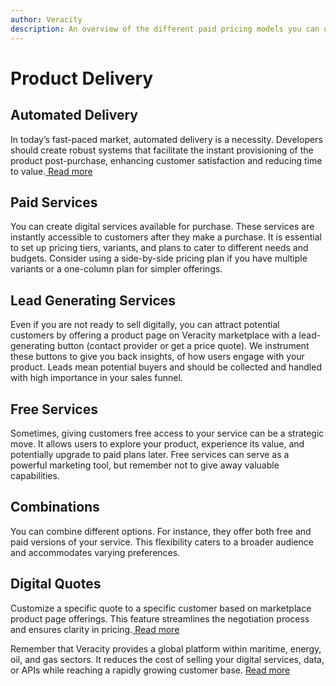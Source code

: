 ```yaml
---
author: Veracity
description: An overview of the different paid pricing models you can use for your product.
---
```

# Product Delivery

## Automated Delivery
In today’s fast-paced market, automated delivery is a necessity. Developers should create robust systems that facilitate the instant provisioning of the product post-purchase, enhancing customer satisfaction and reducing time to value.<a href="https://developer.veracity.com/docs/section/marketplace/sellingyourproduct/paidservices#delivering-the-purchased-service"> Read more</a>

## Paid Services
You can create digital services available for purchase. These services are instantly accessible to customers after they make a purchase. It is essential to set up pricing tiers, variants, and plans to cater to different needs and budgets. Consider using a side-by-side pricing plan if you have multiple variants or a one-column plan for simpler offerings.

## Lead Generating Services
Even if you are not ready to sell digitally, you can attract potential customers by offering a product page on Veracity marketplace with a lead-generating button (contact provider or get a price quote). We instrument these buttons to give you back insights, of how users engage with your product. Leads mean potential buyers and should be collected and handled with high importance in your sales funnel.

## Free Services
Sometimes, giving customers free access to your service can be a strategic move. It allows users to explore your product, experience its value, and potentially upgrade to paid plans later. Free services can serve as a powerful marketing tool, but remember not to give away valuable capabilities.

## Combinations
You can combine different options. For instance, they offer both free and paid versions of your service. This flexibility caters to a broader audience and accommodates varying preferences.

## Digital Quotes
Customize a specific quote to a specific customer based on marketplace product page offerings. This feature streamlines the negotiation process and ensures clarity in pricing.<a href="https://developer.veracity.com/docs/section/marketplace/sellingyourproduct/digitalquote"> Read more</a>
 
Remember that Veracity provides a global platform within maritime, energy, oil, and gas sectors. It reduces the cost of selling your digital services, data, or APIs while reaching a rapidly growing customer base. <a href="https://developer.veracity.com/docs/section/marketplace/sellingyourproduct/subscriptionrenewal"> Read more</a>
